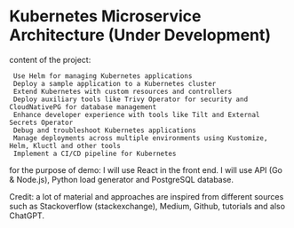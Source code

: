 # Kubernetes Microservice Architecture (Under Development)

content of the project:

     Use Helm for managing Kubernetes applications
     Deploy a sample application to a Kubernetes cluster
     Extend Kubernetes with custom resources and controllers
     Deploy auxiliary tools like Trivy Operator for security and CloudNativePG for database management
     Enhance developer experience with tools like Tilt and External Secrets Operator
     Debug and troubleshoot Kubernetes applications
     Manage deployments across multiple environments using Kustomize, Helm, Kluctl and other tools
     Implement a CI/CD pipeline for Kubernetes

for the purpose of demo:
I will use React in the front end. I will use API (Go & Node.js), Python load generator and PostgreSQL database.

Credit:
a lot of material and approaches are inspired from different sources such as Stackoverflow (stackexchange), Medium, Github, tutorials and also ChatGPT.
